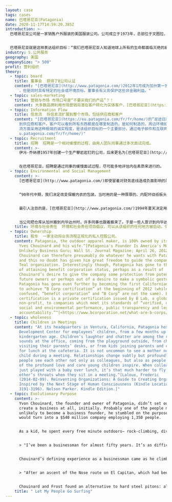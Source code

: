```yaml
---
layout: case
tags: cases
name: 巴塔哥尼亚(Patagonia)
date: 2020-11-17T14:59:20.385Z
introduction: >-
  巴塔哥尼亚公司是一家销售户外服装的美国服装公司。公司成立于1973年，总部位于文图拉，加利福尼亚。公司徽标是菲茨罗伊山的轮廓，智利和阿根廷的边界巴塔哥尼亚地区的山脉。


  巴塔哥尼亚就是这样表达组织目标：“我们巴塔哥尼亚人知道地球上所有的生命都面临灭绝的威胁。我们的目标是利用我们所有的资源去做一些挽救努力：我们的公司，我们的投资，我们的声音和我们的想象力。
industry: S.公共服务
geography: 美国
companySize: "> 500"
profit: 营利组织
theory:
  - topic: board
    title: 董事会  获得了B公司认证
    content: "[巴塔哥尼亚](http://www.patagonia.com/)2012年1月成为加州第一家获得认证的B公司。B公司是一种以营利为目的\
      ，但是同时具有特定的社会或环境目标。董事会有义务保护这些非金融利益。"
  - topic: sales-marketing
    title: 营销与市场 市场口号是“不要买我们的产品”？！
    content: 大多数品牌利用市场营销将潜在客户转化为实体客户，[巴塔哥尼亚](https://eu.patagonia.com/fr/fr/home/)则努力把顾客变成行星保护运动的积极分子。巴塔哥尼亚以刊登整版广告“别买这件夹克”而闻名。这些广告是巴塔哥尼亚“纽带伙伴关系”的一部分。巴塔哥尼亚认为，我们许多发达国家的人，衣橱里都有足够的衣服让我们一辈子保暖。然而，我们还是不断购买新衣服，这些衣服的生产对环境有害，最终会称为垃圾被填埋。纽带伙伴关系活动，倡导减少（制造耐用的衣服）、修复（巴塔哥尼亚为客户修复衣服）、再利用（公司在易趣或商店的旧衣服区转售客户的旧衣服）和回收（顾客可以把旧衣服退回巴塔哥尼亚，他们负责回收）。这一举措是否会在短期内损害巴塔哥尼亚的增长？是的。每一件经过修理和重复使用的夹克衫都会导致少买一件。这是否会通过提高客户忠诚度而增加长期增长？也许。但巴塔哥尼亚的决定并不是根据预测和财务状况驱动的。这家公司选择了组织目标所要求的做法。有关巴塔哥尼亚营销方法的更多信息，请参见[目标驱动的营销：巴塔哥尼亚如何通过讲故事将消费者转变为环保积极分子](https://www.fastcompany.com/3038557/the-purpose-driven-marketer-how-patagonia-uses-storything-to-turn-consum)。
  - topic: Information Flow
    title: 信息流  将信息流扩展到整个市场，包括供应商和客户
    content: "[巴塔哥尼亚](https://eu.patagonia.com/fr/fr/home/)的“足迹日志”超越了组织的界限。信息透明度已扩大\
      到供应商和客户。客户可以看到所有东西都是在哪里制造的，是如何制造的，周边环境如何，运输和用水对整体碳足迹的影响如何。在与外界打交道时，在信息和信息\
      流方面采用这种极端的诚实程度，是该组织目标的一个主要部分。通过电子邮件和互联网与供应商和客户进行信息交流，以促进持续改进。[](https://e\
      u.patagonia.com/fr/fr/home/)"
  - topic: Recruitment
    title: 招聘  招聘是一个相对缓慢的过程，由用人团队同事通过多次面试完成。
    content: >-
      伊冯·乔纳德1957年创建一个生产攀岩岩钉的公司，后来更名为[巴塔哥尼亚](http://www.patagonia.com/)。这家总部位于加州的公司已经成长为一家领先的户外服装制造商，致力于对地球环境产生积极的影响。


      在巴塔哥尼亚，招聘是通过同事的缓慢面试过程，尽可能多地评估内在素质来进行的。
  - topic: Environmental and Social Management
    content: >-
      [巴塔哥尼亚](http://www.patagonia.com/)即使冒着对财务底线造成负面影响的风险，也要减少组织的环境足迹。巴塔哥尼亚的创始人伊冯·乔纳德举了一个例子：


      “90年代中期，我们决定改变保暖内衣的包装。当时用的是一种厚厚的、内配环绕纸板头的沉重的拉链塑料袋。。。我们决定对于较重的户外探险内衣取消包装，像普通衣服一样挂起来买。。。对于用较轻材料制成的内衣，也只是把它们卷起来，在它们周围束一条橡皮筋。有人警告我们要做好减价30%的准备。。。我们正在与其他公司竞争…他们的包装极具竞争力。。。不管怎样，我们这样做是因为感到应该如此。第一年，这种做法避免了12吨运往世界各地的包装材料。。。被丢进垃圾填埋场。。。这为公司节省了15万美元的不必要包装费。。。并使我们的保暖内衣销售量增加了25%。因为它们不被藏在一个包裹里，而是像普通的衣服一样展示，人们可以感觉到其材料并欣赏其质地。由于内衣和其他衣服一样陈列，我们被迫改进，让我们的内衣看起来像普通衣服，以至于现在大多数卡皮琳内衣上衣，都可以作为普通衬衫穿，无意中实现了我们制作多功能衣服的目标。”


      最引人注目的是，[巴塔哥尼亚](http://www.patagonia.com/)1994年夏天决定用有机棉花取代所有传统种植的棉花。。。原材料成本提高了三倍，棉花生产线从91个款式减少到66个款式。这是一个很大的风险。但巴塔哥尼亚觉得别无选择。。。仅占世界农田3%的棉田占全球农药使用量的10%，杀虫剂使用量的25%。与所有人的预测相反，巴塔哥尼亚的有机棉花项目的最终结果证明，这个决策在经济上也是有益的。更重要的是，这个举措说服了业内其他公司竞相效仿。


      当公司把仓库从加州搬到内华达州时，许多同事也跟着搬来了。于是一些人意识到内华达州有很多荒野和联邦土地，但很少有得到荒野保护。4名员工主动出击。他们得到了公司领导以礼堂和设施的形式提供的支持。他们建立了一个广泛的联盟，去华盛顿游说。因此，120万英亩的荒野得到了保护。^\[Source: Laloux, Frederic. Reinventing Organizations. Nelson Parker (2014), pages 160-172]
    title: 环境与社会责任  环境和社会责任项目倡议，可以从该组织的任何地方被启动。令人惊讶的是，他们发现围绕组织的价值观行事，并不会损害财务业绩——事实上，恰反而有益于财务增长。
  - topic: Ownership
    title: 股东  一家主动将业务流程正规化的私人控股公司。
    content: Patagonia, the outdoor apparel maker, is 100% owned by its founder,
      Yves Chouinard and his wife.^[Patagonia's Founder Is America's Most
      Unlikely Business Guru; Wall St. Journal Magazine; April 26, 2012] Mr.
      Chouinard can therefore presumably do whatever he wants with Patagonia,
      and this no doubt has given him great freedom to guide the company into a
      Teal organization. Interestingly though, Patagonia has gone to the trouble
      of attaining benefit corporation status, perhaps as a result of
      Chouinard’s desire to give the company some protection from potential
      future owners or perhaps out of a desire to make a symbolic gesture.
      Patagonia has gone even further by becoming the first Californian company
      to achieve “B Corp certification” at the beginning of 2012 (while often
      confused, “benefit corporation” and “B Corp” are not the same). B Corp
      certification is a private certification issued by B Lab, a global
      non-profit, to companies which meet its standards of “verified, overall
      social and environmental performance, public transparency and legal
      accountability.”^[<https://www.bcorporation.net/what-are-b-corps/about-b-lab>]
  - topic: wholeness
    title: Children in Meetings
    content: "At its headquarters in Ventura, California, Patagonia hosts a Child
      Development Center for employees’ children, from a few months up to
      kindergarten age. Children’s laughter and chatter are among the regular
      sounds at the office, coming from the playground outside, from children
      visiting their parents’ desks, or from kids joining parents and colleagues
      for lunch at the cafeteria. It is not uncommon to see a mother nursing her
      child during a meeting. Relationships change subtly but profoundly when
      people see each other not only as colleagues, but also as people capable
      of the profound love and care young children inspire. When colleagues have
      just played with a baby over lunch, it’s that much harder to fly at each
      other’s throats when they sit in a meeting.^[Laloux, Frederic
      (2014-02-09). Reinventing Organizations: A Guide to Creating Organizations
      Inspired by the Next Stage of Human Consciousness (Kindle Locations
      3191-3196). Nelson Parker. Kindle Edition.]"
  - topic: Evolutionary Purpose
    content: >-
      Yvon Chouinard, the founder and owner of Patagonia, didn’t set out to
      create a business at all, initially. Probably one of the people most
      unlikely to become a business founder, he stumbled on the purpose that
      would turn into a $540 million company employing 1,350 people.


      As a kid, he spent every free minute outdoors— rock-climbing, diving, and training hawks for hunting. A misfit in school, Chouinard remembers that the classroom was mostly “an opportunity for me to practice holding my breath, so that on weekends I could free-dive deeper to catch the abundant abalone and lobster off the Malibu coast.” When he left school, he lived with no income, finding shelter in shacks on the beach or near the mountains, hopping on freight trains in pursuit of the next climb or dive. In 1957, he bought a used coal-fired forge from a junkyard and taught himself blacksmithing to make his own climbing pitons. When a few friends asked him to produce pitons for them, he found a way to sustain his simple lifestyle. For years, he would fabricate pitons in the winter months, making just enough money to spend April to July on the walls of Yosemite, devote the summer to the mountains of Wyoming, and then go back to Yosemite in the fall until snow fell in November. He wouldn’t have been considered a businessman by anybody, least of all himself. Now, as the owner of a multimillion-dollar company, he has turned into one, but he hasn’t lost sight of the lights and shadows of the profession:


      > "I’ve been a businessman for almost fifty years. It’s as difficult for me to say those words as it is for someone to admit to being an alcoholic or a lawyer. I’ve never respected the profession. It’s business that has to take the majority of the blame for being the enemy of nature, for destroying native cultures, for taking from the poor and giving to the rich, and poisoning the earth with the effluent from its factories. Yet business can produce food, cure disease, control population, employ people, and generally enrich our lives. And it can do these good things and make a profit without losing its soul."^\[Yvon Chouinard, Let My People Go Surfing, p. 3.]


      Chouinard’s defining experience as a businessman came as he climbed up a mountain in 1970.


      > "After an ascent of the Nose route on El Capitan, which had been pristine a few summers earlier, I came home disgusted with the degradation I had seen. The repeated hammering of hard steel pitons, during both placement and removal in the same fragile cracks, were severely disfiguring the rock. Frost \[his friend and partner in the forge] and I decided we would phase out the piton business. … Pitons were the mainstay of our business, but we were destroying the very rocks we loved."^\[Yvon Chouinard, Let My People Go Surfing, p. 31.]


      Chouinard and Frost found an alternative to hard steel pitons: aluminum chocks that can be wedged by hand and leave the rock unaltered. Two years later, Chouinard edited his first product catalog, and within a few months, the piton business was done; chocks sold faster than they could be made. Yvon Chouinard stumbled upon a need of the climbing world when he found a way for the activity he and others loved not to create environmental damage.^\[Laloux, Frederic (2014-02-09). Reinventing Organizations: A Guide to Creating Organizations Inspired by the Next Stage of Human Consciousness (Kindle Locations 4267-4295). Nelson Parker. Kindle Edition]
    title: " Let My People Go Surfing"
---
```

